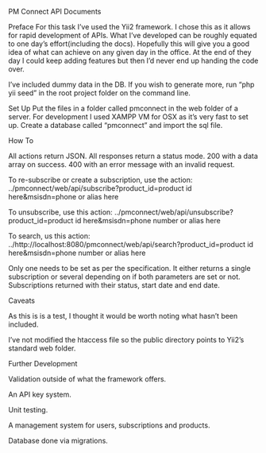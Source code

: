 PM Connect API Documents

Preface
For this task I’ve used the Yii2 framework. I chose this as it allows for rapid development of APIs. What I’ve developed can be roughly equated to one day’s effort(including the docs). Hopefully this will give you a good idea of what can achieve on any given day in the office. At the end of they day I could keep adding features but then I’d never end up handing the code over. 

I’ve included dummy data in the DB. If you wish to generate more, run “php yii seed” in the root project folder on the command line.

Set Up
Put the files in a folder called pmconnect in the web folder of a server. For development I used XAMPP VM for OSX as it’s very fast to set up. Create a database called “pmconnect” and import the sql file.

How To

All actions return JSON. All responses return a status mode. 200 with a data array on success. 400 with an error message with an invalid request.

To re-subscribe or create a subscription, use the action:
../pmconnect/web/api/subscribe?product_id=product id here&msisdn=phone or alias here

To unsubscribe, use this action:
../pmconnect/web/api/unsubscribe?product_id=product id here&msisdn=phone number or alias here

To search, us this action:
../http://localhost:8080/pmconnect/web/api/search?product_id=product id here&msisdn=phone number or alias here

Only one needs to be set as per the specification. It either returns a single subscription or several depending on if both parameters are set or not. Subscriptions returned with their status, start date and end date. 

Caveats

As this is is a test, I thought it would be worth noting what hasn’t been included. 

I’ve not modified the htaccess file so the public directory points to Yii2’s standard web folder.

Further Development

Validation outside of what the framework offers.

An API key system.

Unit testing.

A management system for users, subscriptions and products. 

Database done via migrations.

